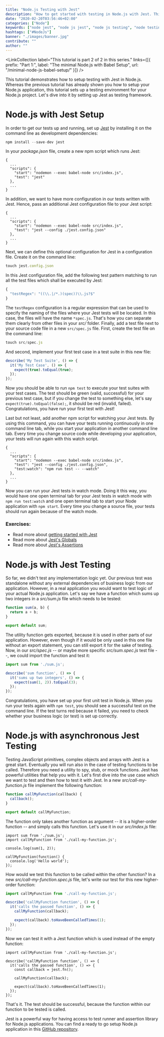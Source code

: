 ```yaml
---
title: "Node.js Testing with Jest"
description: "How to get started with testing in Node.js with Jest. This setup tutorial shows you how to use Jest as test runner and assertion library for Node.js projects ..."
date: "2020-02-20T03:56:46+02:00"
categories: ["Node"]
keywords: ["node jest", "node js jest", "node js testing", "node testing", "node js test", "node test"]
hashtags: ["#NodeJs"]
banner: "./images/banner.jpg"
contribute: ""
author: ""
---
```


<Sponsorship />

<LinkCollection label="This tutorial is part 2 of 2 in this series." links={[{ prefix: "Part 1:", label: "The minimal Node.js with Babel Setup", url: "/minimal-node-js-babel-setup/" }]} />

This tutorial demonstrates how to setup testing with Jest in Node.js. Whereas the previous tutorial has already shown you how to setup your Node.js application, this tutorial sets up a testing environment for your Node.js project. Let's dive into it by setting up Jest as testing framework.

# Node.js with Jest Setup

In order to get our tests up and running, set up [Jest](https://jestjs.io/) by installing it on the command line as development dependencies:

```javascript
npm install --save-dev jest
```

In your *package.json* file, create a new npm script which runs Jest:

```javascript{5}
{
  ...
  "scripts": {
    "start": "nodemon --exec babel-node src/index.js",
    "test": "jest"
  },
  ...
}
```

In addition, we want to have more configuration in our tests written with Jest. Hence, pass an additional Jest configuration file to your Jest script:

```javascript{5}
{
  ...
  "scripts": {
    "start": "nodemon --exec babel-node src/index.js",
    "test": "jest --config ./jest.config.json"
  },
  ...
}
```

Next, we can define this optional configuration for Jest in a configuration file. Create it on the command line:

```javascript
touch jest.config.json
```

In this Jest configuration file, add the following test pattern matching to run all the test files which shall be executed by Jest:

```javascript
{
  "testRegex": "((\\.|/*.)(spec))\\.js?$"
}
```

The `testRegex` configuration is a regular expression that can be used to specify the naming of the files where your Jest tests will be located. In this case, the files will have the name `*spec.js`. That's how you can separate them clearly from other files in your *src/* folder. Finally, add a test file next to your source code file in a new `src/spec.js` file. First, create the test file on the command line:

```javascript
touch src/spec.js
```

And second, implement your first test case in a test suite in this new file:

```javascript
describe('My Test Suite', () => {
  it('My Test Case', () => {
    expect(true).toEqual(true);
  });
});
```

Now you should be able to run `npm test` to execute your test suites with your test cases. The test should be green (valid, successful) for your previous test case, but if you change the test to something else, let's say `expect(true).toEqual(false);`, it should be red (invalid, failed). Congratulations, you have run your first test with Jest!

Last but not least, add another npm script for watching your Jest tests. By using this command, you can have your tests running continuously in one command line tab, while you start your application in another command line tab. Every time you change source code while developing your application, your tests will run again with this watch script.

```javascript{6}
{
  ...
  "scripts": {
    "start": "nodemon --exec babel-node src/index.js",
    "test": "jest --config ./jest.config.json",
    "test:watch": "npm run test -- --watch"
  },
  ...
}
```

Now you can run your Jest tests in watch mode. Doing it this way, you would have one open terminal tab for your Jest tests in watch mode with `npm run test:watch` and one open terminal tab to start your Node application with `npm start`. Every time you change a source file, your tests should run again because of the watch mode.

### Exercises:

* Read more about [getting started with Jest](https://jestjs.io/docs/en/getting-started)
* Read more about [Jest's Globals](https://jestjs.io/docs/en/api)
* Read more about [Jest's Assertions](https://jestjs.io/docs/en/expect)

# Node.js with Jest Testing

So far, we didn't test any implementation logic yet. Our previous test was standalone without any external dependencies of business logic from our application. However, in a real application you would want to test logic of your actual Node.js application. Let's say we have a function which sums up two integers in a *src/sum.js* file which needs to be tested:

```javascript
function sum(a, b) {
  return a + b;
}

export default sum;
```

The utility function gets exported, because it is used in other parts of our application. However, even though if it would be only used in this one file without an export statement, you can still export it for the sake of testing. Now, in our *src/spec.js* -- or maybe more specific *src/sum.spec.js* test file --, we could import the function and test it:

```javascript
import sum from './sum.js';

describe('sum function', () => {
  it('sums up two integers', () => {
    expect(sum(1, 2)).toEqual(3);
  });
});
```

Congratulations, you have set up your first unit test in Node.js. When you run your tests again with `npm test`, you should see a successful test on the command line. If the test turns red because it failed, you need to check whether your business logic (or test) is set up correctly.

# Node.js with asynchronous Jest Testing

Testing JavaScript primitives, complex objects and arrays with Jest is a great start. Eventually you will run also in the case of testing functions to be called. Therefore you need a utility to spy, stub, or mock functions. Jest has powerful utilities that help you with it. Let's first dive into the use case which we want to test and then how to test it with Jest. In a new *src/call-my-function.js* file implement the following function:

```javascript
function callMyFunction(callback) {
  callback();
}

export default callMyFunction;
```

The function only takes another function as argument -- it is a higher-order function -- and simply calls this function. Let's use it in our *src/index.js* file:

```javascript{2,6,7,8}
import sum from './sum.js';
import callMyFunction from './call-my-function.js';

console.log(sum(1, 2));

callMyFunction(function() {
  console.log('Hello world');
});
```

How would we test this function to be called within the other function? In a new *src/call-my-function.spec.js* file, let's write our test for this new higher-order function:

```javascript
import callMyFunction from './call-my-function.js';

describe('callMyFunction function', () => {
  it('calls the passed function', () => {
    callMyFunction(callback);

    expect(callback).toHaveBeenCalledTimes(1);
  });
});
```

Now we can test it with a Jest function which is used instead of the empty function:

```javascript{5}
import callMyFunction from './call-my-function.js';

describe('callMyFunction function', () => {
  it('calls the passed function', () => {
    const callback = jest.fn();

    callMyFunction(callback);

    expect(callback).toHaveBeenCalledTimes(1);
  });
});
```

That's it. The test should be successful, because the function within our function to be tested is called.

<Divider />

Jest is a powerful way for having access to test runner and assertion library for Node.js applications. You can find a ready to go setup Node.js application in this [GitHub repository](https://github.com/rwieruch/node-js-jest).
